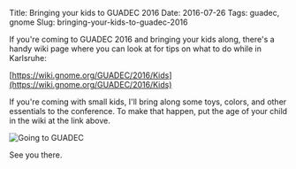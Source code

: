 Title: Bringing your kids to GUADEC 2016
Date: 2016-07-26
Tags: guadec, gnome
Slug: bringing-your-kids-to-guadec-2016

If you're coming to GUADEC 2016 and bringing your kids along, there's
a handy wiki page where you can look at for tips on what to do while
in Karlsruhe:

[https://wiki.gnome.org/GUADEC/2016/Kids](https://wiki.gnome.org/GUADEC/2016/Kids)

If you're coming with small kids, I'll bring along some toys, colors,
and other essentials to the conference. To make that happen, put the age
of your child in the wiki at the link above.

![Going to GUADEC](https://2016.guadec.org/wp-content/uploads/2016/04/badge-goingto.png)

See you there.
